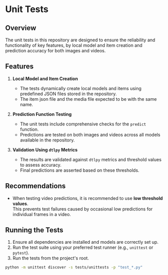 # Unit Tests

## Overview

The unit tests in this repository are designed to ensure the reliability and functionality of key features, by local
model and item creation and prediction accuracy for both images and videos.

## Features

1. **Local Model and Item Creation**
    - The tests dynamically create local models and items using predefined JSON files stored in the repository.
    - The item json file and the media file expected to be with the same name.

2. **Prediction Function Testing**
    - The unit tests include comprehensive checks for the `predict` function.
    - Predictions are tested on both images and videos across all models available in the repository.

3. **Validation Using `dtlpy` Metrics**
    - The results are validated against `dtlpy` metrics and threshold values to assess accuracy.
    - Final predictions are asserted based on these thresholds.

## Recommendations

- When testing video predictions, it is recommended to use **low threshold values**.  
  This prevents test failures caused by occasional low predictions for individual frames in a video.

## Running the Tests

1. Ensure all dependencies are installed and models are correctly set up.
2. Run the test suite using your preferred test runner (e.g., `unittest` or `pytest`).
3. Run the tests from the project's root.

```bash 
python -m unittest discover -s tests/unittests -p "test_*.py"
